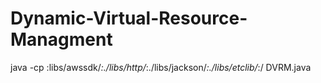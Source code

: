 # Dynamic-Virtual-Resource-Managment


java -cp :libs/awssdk/*:./libs/http/*:./libs/jackson/*:./libs/etclib/*:/ DVRM.java